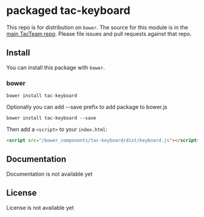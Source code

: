 # packaged tac-keyboard

This repo is for distribution on `bower`. The source for this module is in the
[main TacTeam repo](https://github.com/tacteam/keyboard).
Please file issues and pull requests against that repo.

## Install

You can install this package with `bower`.

### bower

```shell
bower install tac-keyboard
```

Optionally you can add --save prefix to add package to bower.js

```shell
bower install tac-keyboard --save
```

Then add a `<script>` to your `index.html`:

```html
<script src="/bower_components/tac-keyboard/dist/keyboard.js"></script>
```

## Documentation

Documentation is not available yet

## License

License is not available yet